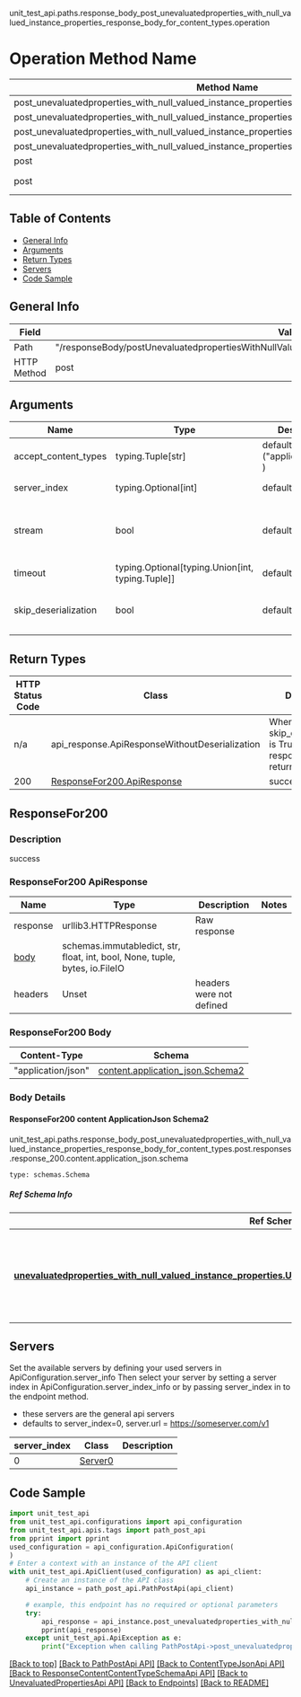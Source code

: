 unit_test_api.paths.response_body_post_unevaluatedproperties_with_null_valued_instance_properties_response_body_for_content_types.operation
# Operation Method Name

| Method Name | Api Class | Notes |
| ----------- | --------- | ----- |
| post_unevaluatedproperties_with_null_valued_instance_properties_response_body_for_content_types | [PathPostApi](../../apis/tags/path_post_api.md) | This api is only for tag=path.post |
| post_unevaluatedproperties_with_null_valued_instance_properties_response_body_for_content_types | [ContentTypeJsonApi](../../apis/tags/content_type_json_api.md) | This api is only for tag=contentType_json |
| post_unevaluatedproperties_with_null_valued_instance_properties_response_body_for_content_types | [ResponseContentContentTypeSchemaApi](../../apis/tags/response_content_content_type_schema_api.md) | This api is only for tag=response.content.contentType.schema |
| post_unevaluatedproperties_with_null_valued_instance_properties_response_body_for_content_types | [UnevaluatedPropertiesApi](../../apis/tags/unevaluated_properties_api.md) | This api is only for tag=unevaluatedProperties |
| post | ApiForPost | This api is only for this endpoint |
| post | ResponseBodyPostUnevaluatedpropertiesWithNullValuedInstancePropertiesResponseBodyForContentTypes | This api is only for path=/responseBody/postUnevaluatedpropertiesWithNullValuedInstancePropertiesResponseBodyForContentTypes |

## Table of Contents
- [General Info](#general-info)
- [Arguments](#arguments)
- [Return Types](#return-types)
- [Servers](#servers)
- [Code Sample](#code-sample)

## General Info
| Field | Value |
| ----- | ----- |
| Path | "/responseBody/postUnevaluatedpropertiesWithNullValuedInstancePropertiesResponseBodyForContentTypes" |
| HTTP Method | post |

## Arguments

Name | Type | Description  | Notes
------------- | ------------- | ------------- | -------------
accept_content_types | typing.Tuple[str] | default is ("application/json", ) | Tells the server the content type(s) that are accepted by the client
server_index | typing.Optional[int] | default is None | Allows one to select a different [server](#servers). If not None, must be one of [0]
stream | bool | default is False | if True then the response.content will be streamed and loaded from a file like object. When downloading a file, set this to True to force the code to deserialize the content to a FileSchema file
timeout | typing.Optional[typing.Union[int, typing.Tuple]] | default is None | the timeout used by the rest client
skip_deserialization | bool | default is False | when True, headers and body will be unset and an instance of api_response.ApiResponseWithoutDeserialization will be returned

## Return Types

HTTP Status Code | Class | Description
------------- | ------------- | -------------
n/a | api_response.ApiResponseWithoutDeserialization | When skip_deserialization is True this response is returned
200 | [ResponseFor200.ApiResponse](#responsefor200-apiresponse) | success

## ResponseFor200

### Description
success

### ResponseFor200 ApiResponse
Name | Type | Description  | Notes
------------- | ------------- | ------------- | -------------
response | urllib3.HTTPResponse | Raw response |
[body](#responsefor200-body) | schemas.immutabledict, str, float, int, bool, None, tuple, bytes, io.FileIO |  |
headers | Unset | headers were not defined |

### ResponseFor200 Body
Content-Type | Schema
------------ | -------
"application/json" | [content.application_json.Schema2](#responsefor200-content-applicationjson-schema2)

### Body Details
#### ResponseFor200 content ApplicationJson Schema2
unit_test_api.paths.response_body_post_unevaluatedproperties_with_null_valued_instance_properties_response_body_for_content_types.post.responses.response_200.content.application_json.schema
```
type: schemas.Schema
```

##### Ref Schema Info
Ref Schema | Input Type | Output Type
---------- | ---------- | -----------
[**unevaluatedproperties_with_null_valued_instance_properties.UnevaluatedpropertiesWithNullValuedInstanceProperties**](../../components/schema/unevaluatedproperties_with_null_valued_instance_properties.md) | dict, schemas.immutabledict, str, datetime.date, datetime.datetime, uuid.UUID, int, float, bool, None, list, tuple, bytes, io.FileIO, io.BufferedReader | schemas.immutabledict, str, float, int, bool, None, tuple, bytes, io.FileIO

## Servers

Set the available servers by defining your used servers in ApiConfiguration.server_info
Then select your server by setting a server index in ApiConfiguration.server_index_info or by
passing server_index in to the endpoint method.
- these servers are the general api servers
- defaults to server_index=0, server.url = https://someserver.com/v1

server_index | Class | Description
------------ | ----- | ------------
0 | [Server0](../../servers/server_0.md) |

## Code Sample

```python
import unit_test_api
from unit_test_api.configurations import api_configuration
from unit_test_api.apis.tags import path_post_api
from pprint import pprint
used_configuration = api_configuration.ApiConfiguration(
)
# Enter a context with an instance of the API client
with unit_test_api.ApiClient(used_configuration) as api_client:
    # Create an instance of the API class
    api_instance = path_post_api.PathPostApi(api_client)

    # example, this endpoint has no required or optional parameters
    try:
        api_response = api_instance.post_unevaluatedproperties_with_null_valued_instance_properties_response_body_for_content_types()
        pprint(api_response)
    except unit_test_api.ApiException as e:
        print("Exception when calling PathPostApi->post_unevaluatedproperties_with_null_valued_instance_properties_response_body_for_content_types: %s\n" % e)
```

[[Back to top]](#top)
[[Back to PathPostApi API]](../../apis/tags/path_post_api.md)
[[Back to ContentTypeJsonApi API]](../../apis/tags/content_type_json_api.md)
[[Back to ResponseContentContentTypeSchemaApi API]](../../apis/tags/response_content_content_type_schema_api.md)
[[Back to UnevaluatedPropertiesApi API]](../../apis/tags/unevaluated_properties_api.md)
[[Back to Endpoints]](../../../README.md#Endpoints) [[Back to README]](../../../README.md)
